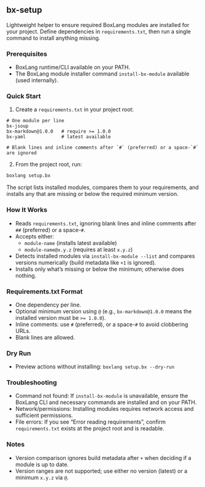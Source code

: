 
## bx-setup

Lightweight helper to ensure required BoxLang modules are installed for your project. Define dependencies in `requirements.txt`, then run a single command to install anything missing.

### Prerequisites

- BoxLang runtime/CLI available on your PATH.
- The BoxLang module installer command `install-bx-module` available (used internally).

### Quick Start

1) Create a `requirements.txt` in your project root:

```text
# One module per line
bx-jsoup
bx-markdown@1.0.0   # require >= 1.0.0
bx-yaml             # latest available

# Blank lines and inline comments after `#` (preferred) or a space-`#` are ignored
```

2) From the project root, run:

```bash
boxlang setup.bx
```

The script lists installed modules, compares them to your requirements, and installs any that are missing or below the required minimum version.

### How It Works

- Reads `requirements.txt`, ignoring blank lines and inline comments after `##` (preferred) or a space-`#`.
- Accepts either:
  - `module-name` (installs latest available)
  - `module-name@x.y.z` (requires at least `x.y.z`)
- Detects installed modules via `install-bx-module --list` and compares versions numerically (build metadata like `+1` is ignored).
- Installs only what’s missing or below the minimum; otherwise does nothing.

### Requirements.txt Format

- One dependency per line.
- Optional minimum version using `@` (e.g., `bx-markdown@1.0.0` means
  the installed version must be `>= 1.0.0`).
- Inline comments: use `#` (preferred), or a space-`#` to avoid clobbering URLs.
- Blank lines are allowed.

### Dry Run

- Preview actions without installing: `boxlang setup.bx --dry-run`

### Troubleshooting

- Command not found: If `install-bx-module` is unavailable, ensure the BoxLang CLI and necessary commands are installed and on your PATH.
- Network/permissions: Installing modules requires network access and sufficient permissions.
- File errors: If you see “Error reading requirements”, confirm `requirements.txt` exists at the project root and is readable.

### Notes

- Version comparison ignores build metadata after `+` when deciding if a module is up to date.
- Version ranges are not supported; use either no version (latest) or a minimum `x.y.z` via `@`.

